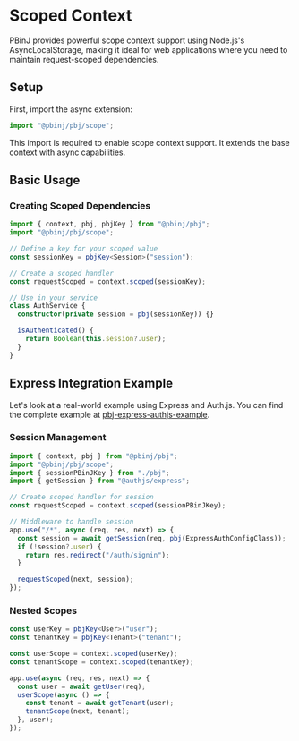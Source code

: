 # Scoped Context

PBinJ provides powerful scope context support using Node.js's AsyncLocalStorage, making it ideal for web applications where you need to maintain request-scoped dependencies.

## Setup

First, import the async extension:

```typescript
import "@pbinj/pbj/scope";
```

This import is required to enable scope context support. It extends the base context with async capabilities.

## Basic Usage

### Creating Scoped Dependencies

```typescript
import { context, pbj, pbjKey } from "@pbinj/pbj";
import "@pbinj/pbj/scope";

// Define a key for your scoped value
const sessionKey = pbjKey<Session>("session");

// Create a scoped handler
const requestScoped = context.scoped(sessionKey);

// Use in your service
class AuthService {
  constructor(private session = pbj(sessionKey)) {}

  isAuthenticated() {
    return Boolean(this.session?.user);
  }
}
```

## Express Integration Example

Let's look at a real-world example using Express and Auth.js. You can find the complete example at [pbj-express-authjs-example](https://github.com/spbjjus/pbj/tree/main/examples/pbj-express-authjs-example).

### Session Management

```typescript
import { context, pbj } from "@pbinj/pbj";
import "@pbinj/pbj/scope";
import { sessionPBinJKey } from "./pbj";
import { getSession } from "@authjs/express";

// Create scoped handler for session
const requestScoped = context.scoped(sessionPBinJKey);

// Middleware to handle session
app.use("/*", async (req, res, next) => {
  const session = await getSession(req, pbj(ExpressAuthConfigClass));
  if (!session?.user) {
    return res.redirect("/auth/signin");
  }

  requestScoped(next, session);
});
```

### Nested Scopes

```typescript
const userKey = pbjKey<User>("user");
const tenantKey = pbjKey<Tenant>("tenant");

const userScope = context.scoped(userKey);
const tenantScope = context.scoped(tenantKey);

app.use(async (req, res, next) => {
  const user = await getUser(req);
  userScope(async () => {
    const tenant = await getTenant(user);
    tenantScope(next, tenant);
  }, user);
});
```
